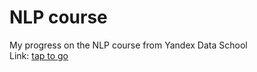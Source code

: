 # NLP course
My progress on the NLP course from Yandex Data School\
Link: [tap to go](https://github.com/yandexdataschool/nlp_course)
